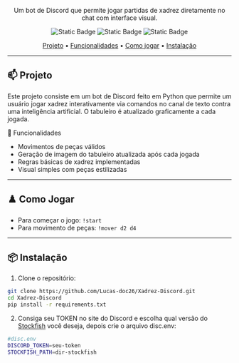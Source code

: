 <p align="center">
  Um bot de Discord que permite jogar partidas de xadrez diretamente no chat com interface visual.
</p>

<div align=center>
    <img alt="Static Badge" src="https://img.shields.io/badge/python-3670A0?style=for-the-badge&logo=python&logoColor=ffdd54">
    <img alt="Static Badge" src="https://img.shields.io/badge/Discord-7289DA?style=for-the-badge&logo=discord&logoColor=white">
    <img alt="Static Badge" src="https://img.shields.io/badge/PyGame-Powered-blue?style=for-the-badge&logo=python&logoColor=white">
</div>

<p align="center">
  <a href="#Projeto">Projeto</a> •
  <a href="#Funcionalidades">Funcionalidades</a> •
  <a href="#ComoJogar">Como jogar</a> •
  <a href="#Instalação">Instalação</a>

</p>

---

<h2 id="Projeto">📫 Projeto</h2>

Este projeto consiste em um bot de Discord feito em Python que permite um usuário jogar xadrez interativamente via comandos no canal de texto contra uma inteligência artificial. O tabuleiro é atualizado graficamente a cada jogada.
<p aling="center>  <\p>

---


<h2 id="Funcionalidades">🎯 Funcionalidades</h2>

- Movimentos de peças válidos
- Geração de imagem do tabuleiro atualizada após cada jogada
- Regras básicas de xadrez implementadas
- Visual simples com peças estilizadas

---

<h2 id="ComoJogar">♟️ Como Jogar</h2>

- Para começar o jogo: `!start`
- Para movimento de peças: `!mover d2 d4`
  
---

<h2 id="Instalação">📦 Instalação</h2>

1. Clone o repositório:
```sh
git clone https://github.com/Lucas-doc26/Xadrez-Discord.git
cd Xadrez-Discord
pip install -r requirements.txt
```
2. Consiga seu TOKEN no site do <a hrfef='https://discord.com/developers/applications'>Discord</a> e escolha qual versão do <a href='https://stockfishchess.org/download/windows/'>Stockfish</a> você deseja, depois crie o arquivo disc.env:
```sh
#disc.env
DISCORD_TOKEN=seu-token
STOCKFISH_PATH=dir-stockfish

```
